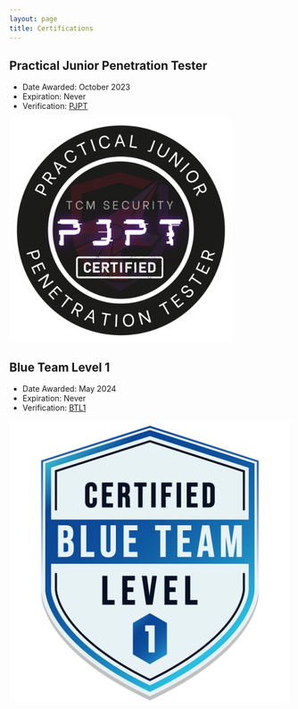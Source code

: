 ```yaml
---
layout: page
title: Certifications
---
```


## Practical Junior Penetration Tester

- Date Awarded: October 2023
- Expiration: Never
- Verification: [PJPT](https://www.credential.net/305b0209-517a-4b21-8f49-efa2d0e5c6a8#gs.gtadxb)

![f3370dd5-1ac0-48c9-a758-90601a5d42d2.png](assets/images/pjptbadge.png)

## Blue Team Level 1

- Date Awarded: May 2024
- Expiration: Never
- Verification: [BTL1](https://www.credly.com/earner/earned/badge/c71ef631-47a6-4fc3-b435-30f5428a42e0)

![blue-team-level-1-btl1(1).png](assets/images/blue-team-level-1-btl1(1).png)